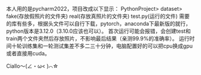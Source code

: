 本人用的是pycharm2022，项目改成以下显示：
PythonProject>
  dataset>
    fake(存放假照片的文件夹)
    real(存放真照片的文件夹)
    test.py(运行的文件)
需要的库有些多，根据头文件可以自行下载，pytorch，anaconda下最新版的就行，python版本是3.12.0（3.10.0应该也可以）。
首次运行可能会报错，会创建test和train两个文件夹然后存放照片，不影响最后结果（亲测99.9%的准确率）。
运行时间十轮训练集和一轮测试集差不多二三十分钟，电脑配置好的可以把cpu换成gpu或者直接用cuda。


Ciallo～(∠・ω< )⌒☆
